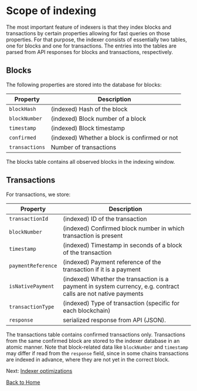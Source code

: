 # Scope of indexing

The most important feature of indexers is that they index blocks and transactions by certain properties allowing for fast queries on those properties.
For that purpose, the indexer consists of essentially two tables, one for blocks and one for transactions.
The entries into the tables are parsed from API responses for blocks and transactions, respectively.

## Blocks

The following properties are stored into the database for blocks:

| Property       | Description                                   |
| -------------- | --------------------------------------------- |
| `blockHash`    | (indexed) Hash of the block                   |
| `blockNumber`  | (indexed) Block number of a block             |
| `timestamp`    | (indexed) Block timestamp                     |
| `confirmed`    | (indexed) Whether a block is confirmed or not |
| `transactions` | Number of transactions                        |

The blocks table contains all observed blocks in the indexing window.

## Transactions

For transactions, we store:

| Property           | Description                                                                                                    |
| ------------------ | -------------------------------------------------------------------------------------------------------------- |
| `transactionId`    | (indexed) ID of the transaction                                                                                |
| `blockNumber`      | (indexed) Confirmed block number in which transaction is present                                               |
| `timestamp`        | (indexed) Timestamp in seconds of a block of the transaction                                                   |
| `paymentReference` | (indexed) Payment reference of the transaction if it is a payment                                              |
| `isNativePayment`  | (indexed) Whether the transaction is a payment in system currency, e.g. contract calls are not native payments |
| `transactionType`  | (indexed) Type of transaction (specific for each blockchain)                                                   |
| `response`         | serialized response from API (JSON).                                                                           |

The transactions table contains confirmed transactions only. Transactions from the same confirmed block are stored to the indexer database in an atomic manner. Note that block-related data like `blockNumber` and `timestamp` may differ if read from the `response` field, since in some chains transactions are indexed in advance, where they are not yet in the correct block.

Next: [Indexer optimizations](./indexer-optimizations.md)

[Back to Home](../README.md)

